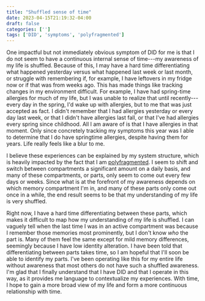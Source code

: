 ```yaml
---
title: "Shuffled sense of time"
date: 2023-04-15T21:19:32-04:00
draft: false
categories: ['']
tags: ['DID', 'symptoms', 'polyfragmented']
---
```



One impactful but not immediately obvious symptom of DID for me is that I do not seem to have a continuous internal sense of time---my awareness of my life is shuffled. 
Because of this, I may have a hard time differentiating what happened yesterday versus what happened last week or last month,
or struggle with remembering if, for example, I have leftovers in my fridge now or if that was from weeks ago.
This has made things like tracking changes in my environment difficult. 
For example, I have had spring-time allergies for much of my life, but I was unable to realize that until recently---every day in the spring, I'd wake up with allergies, but to me that was just accepted as fact. I didn't remember that I had allergies yesterday or every day last week, or that I didn't have allergies last fall, or that I've had allergies every spring since childhood. All I am aware of is that I have allergies in that moment. Only since concretely tracking my symptoms this year was I able to determine that I do have springtime allergies, despite having them for years.
Life really feels like a blur to me.

I believe these experiences can be explained by my system structure, which is heavily impacted by the fact that I am [polyfragmented](/posts/polyfragmented). 
I seem to shift and switch between compartments a significant amount on a daily basis, and many of these compartments, or parts, only seem to come out every few days or weeks. Since what is at the forefront of my awareness depends on which memory compartment I'm in, and many of these parts only come out once in a while, the end result seems to be that my understanding of my life is very shuffled.

Right now, I have a hard time differentiating between these parts, which makes it difficult to map how my understanding of my life is shuffled. I can vaguely tell when the last time I was in an active compartment was because I remember those memories most prominently, but I don't know _who_ the part is. Many of them feel the same except for mild memory differences, seemingly because I have low identity alteration.
I have been told that differentiating between parts takes time, so I am hopeful that I'll soon be able to identify my parts.
I've been operating like this for my entire life without awareness that most others do not have such a shuffled awareness. 
I'm glad that I finally understand that I have DID and that I operate in this way, as it provides me language to contextualize my experiences. With time, I hope to gain a more broad view of my life and form a more continuous relationship with time.




